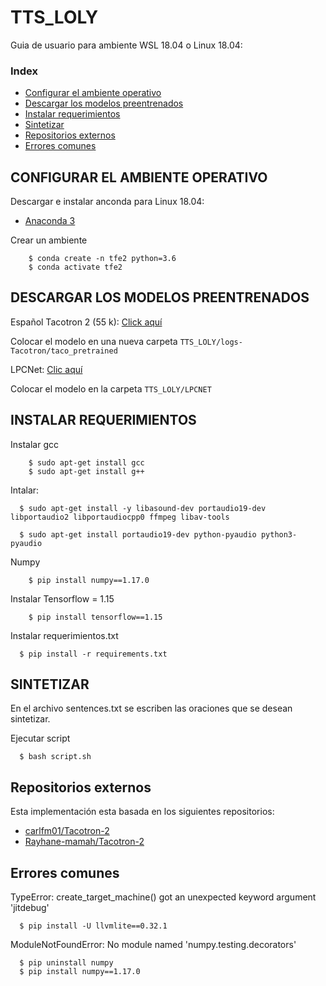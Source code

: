 # TTS_LOLY

Guia de usuario para ambiente WSL 18.04 o Linux 18.04:

### Index
* [Configurar el ambiente operativo](#configurar-el-ambiente-operativo)
* [Descargar los modelos preentrenados](#descargar-los-modelos-preentrenados)
* [Instalar requerimientos](#instalar-requerimientos)
* [Sintetizar](#sintetizar)
* [Repositorios externos](#repositorios-externos)
* [Errores comunes](#errores-comunes)

## CONFIGURAR EL AMBIENTE OPERATIVO

Descargar e instalar anconda para Linux 18.04:

- [Anaconda 3](https://www.how2shout.com/how-to/install-anaconda-wsl-windows-10-ubuntu-linux-app.html)

Crear un ambiente

```
	$ conda create -n tfe2 python=3.6
	$ conda activate tfe2
```

## DESCARGAR LOS MODELOS PREENTRENADOS

Español
Tacotron 2 (55 k):
[Click aquí](https://drive.google.com/file/d/1JSC0jbdnOi4igCYTnDBdMGXIsp2VeKj9/view)

Colocar el modelo en una nueva carpeta `TTS_LOLY/logs-Tacotron/taco_pretrained`

LPCNet:
[Clic aquí](https://drive.google.com/file/d/1dDKyTB_7QUoQvtf5EyGHwhUioOLBrjxF/view?usp=sharing)

Colocar el modelo en la carpeta `TTS_LOLY/LPCNET`

## INSTALAR REQUERIMIENTOS

Instalar gcc
```
	$ sudo apt-get install gcc
	$ sudo apt-get install g++
```

Intalar:
```
  $ sudo apt-get install -y libasound-dev portaudio19-dev libportaudio2 libportaudiocpp0 ffmpeg libav-tools

  $ sudo apt-get install portaudio19-dev python-pyaudio python3-pyaudio
```

Numpy 
```
	$ pip install numpy==1.17.0
  ```
Instalar Tensorflow = 1.15
```
	$ pip install tensorflow==1.15 
```
Instalar requerimientos.txt
```	
  $ pip install -r requirements.txt
```

## SINTETIZAR

En el archivo sentences.txt se escriben las oraciones que se desean sintetizar.

Ejecutar script
```	
  $ bash script.sh
```
## Repositorios externos

Esta implementación esta basada en los siguientes repositorios:
* [carlfm01/Tacotron-2](https://github.com/carlfm01/Tacotron-2)
* [Rayhane-mamah/Tacotron-2](https://github.com/Rayhane-mamah/Tacotron-2)

## Errores comunes

TypeError: create_target_machine() got an unexpected keyword argument 'jitdebug'
```	
  $ pip install -U llvmlite==0.32.1
```
ModuleNotFoundError: No module named 'numpy.testing.decorators'
```
  $ pip uninstall numpy 
  $ pip install numpy==1.17.0
  ```
